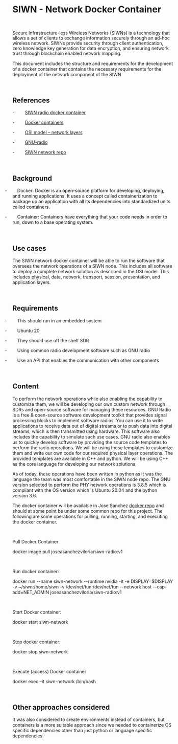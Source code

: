 <h1>SIWN - Network Docker Container</h1>

<p  style='line-height:115%'><span style='mso-ascii-font-family:
Aptos;mso-fareast-font-family:Aptos;mso-hansi-font-family:Aptos;mso-bidi-font-family:
Aptos'><o:p>&nbsp;</o:p></span></p>

<p  style='line-height:115%'><span style='mso-ascii-font-family:
Aptos;mso-fareast-font-family:Aptos;mso-hansi-font-family:Aptos;mso-bidi-font-family:
Aptos'>Secure Infrastructure-less Wireless Networks (SIWNs) is a technology
that allows a set of clients to exchange information securely through an ad-hoc
wireless network. SIWNs provide security through client authentication, zero
knowledge key generation for data encryption, and ensuring network trust
through blockchain enabled network mapping.<o:p></o:p></span></p>

<p >This document includes the structure and requirements for
the development of a docker container that contains the necessary requirements
for the deployment of the network component of the SIWN</p>

<p ><o:p>&nbsp;</o:p></p>

<h2>References</h2>

<p ><![if !supportLists]><span
style='mso-ascii-font-family:Aptos;mso-fareast-font-family:Aptos;mso-hansi-font-family:
Aptos;mso-bidi-font-family:Aptos'><span style='mso-list:Ignore'>-<span
style='font:7.0pt "Times New Roman"'>&nbsp;&nbsp;&nbsp;&nbsp;&nbsp;&nbsp;&nbsp;&nbsp;&nbsp;&nbsp;&nbsp;&nbsp;&nbsp;
</span></span></span><![endif]><a
href="https://hub.docker.com/repository/docker/joseasanchezviloria/siwn-radio/general">SIWN
radio docker container</a></p>

<p ><![if !supportLists]><span
style='mso-ascii-font-family:Aptos;mso-fareast-font-family:Aptos;mso-hansi-font-family:
Aptos;mso-bidi-font-family:Aptos'><span style='mso-list:Ignore'>-<span
style='font:7.0pt "Times New Roman"'>&nbsp;&nbsp;&nbsp;&nbsp;&nbsp;&nbsp;&nbsp;&nbsp;&nbsp;&nbsp;&nbsp;&nbsp;&nbsp;
</span></span></span><![endif]><a
href="https://docs.docker.com/guides/walkthroughs/what-is-a-container/">Docker
containers</a></p>

<p ><![if !supportLists]><span
style='mso-ascii-font-family:Aptos;mso-fareast-font-family:Aptos;mso-hansi-font-family:
Aptos;mso-bidi-font-family:Aptos'><span style='mso-list:Ignore'>-<span
style='font:7.0pt "Times New Roman"'>&nbsp;&nbsp;&nbsp;&nbsp;&nbsp;&nbsp;&nbsp;&nbsp;&nbsp;&nbsp;&nbsp;&nbsp;&nbsp;
</span></span></span><![endif]><a
href="https://aws.amazon.com/what-is/osi-model/">OSI model – network layers</a></p>

<p ><![if !supportLists]><span
style='mso-ascii-font-family:Aptos;mso-fareast-font-family:Aptos;mso-hansi-font-family:
Aptos;mso-bidi-font-family:Aptos'><span style='mso-list:Ignore'>-<span
style='font:7.0pt "Times New Roman"'>&nbsp;&nbsp;&nbsp;&nbsp;&nbsp;&nbsp;&nbsp;&nbsp;&nbsp;&nbsp;&nbsp;&nbsp;&nbsp;
</span></span></span><![endif]><a href="https://www.gnuradio.org">GNU-radio</a></p>

<p ><![if !supportLists]><span
style='mso-ascii-font-family:Aptos;mso-fareast-font-family:Aptos;mso-hansi-font-family:
Aptos;mso-bidi-font-family:Aptos'><span style='mso-list:Ignore'>-<span
style='font:7.0pt "Times New Roman"'>&nbsp;&nbsp;&nbsp;&nbsp;&nbsp;&nbsp;&nbsp;&nbsp;&nbsp;&nbsp;&nbsp;&nbsp;&nbsp;
</span></span></span><![endif]><a
href="https://github.com/C2A2-at-Florida-Atlantic-University/siwn-node/tree/main/network">SIWN
network repo</a></p>

<p ><o:p>&nbsp;</o:p></p>

<h2>Background</h2>

<p class=MsoListParagraphCxSpFirst style='text-indent:-.25in;mso-list:l0 level1 lfo2'><![if !supportLists]><span
style='mso-ascii-font-family:Aptos;mso-fareast-font-family:Aptos;mso-hansi-font-family:
Aptos;mso-bidi-font-family:Aptos;color:black;mso-themecolor:text1'><span
style='mso-list:Ignore'>-<span style='font:7.0pt "Times New Roman"'>&nbsp;&nbsp;&nbsp;&nbsp;&nbsp;&nbsp;&nbsp;&nbsp;&nbsp;&nbsp;&nbsp;&nbsp;&nbsp;
</span></span></span><![endif]>Docker: <span style='color:black;mso-themecolor:
text1'>Docker is an open-source platform for developing, deploying, and running
applications. It uses a concept called containerization to package up an
application with all its dependencies into standardized units called
containers.<o:p></o:p></span></p>

<p class=MsoListParagraphCxSpLast style='text-indent:-.25in;mso-list:l0 level1 lfo2'><![if !supportLists]><span
style='mso-ascii-font-family:Aptos;mso-fareast-font-family:Aptos;mso-hansi-font-family:
Aptos;mso-bidi-font-family:Aptos;color:black;mso-themecolor:text1'><span
style='mso-list:Ignore'>-<span style='font:7.0pt "Times New Roman"'>&nbsp;&nbsp;&nbsp;&nbsp;&nbsp;&nbsp;&nbsp;&nbsp;&nbsp;&nbsp;&nbsp;&nbsp;&nbsp;
</span></span></span><![endif]><span style='color:black;mso-themecolor:text1'>Container:
Containers have everything that your code needs <span>in order to</span>
run, down to a base operating system.<o:p></o:p></span></p>

<p ><o:p>&nbsp;</o:p></p>

<h2>Use cases</h2>

<p >The SIWN network docker container will be able to run the
software that oversees the network operations of a SIWN node. This includes all
software to deploy a complete network solution as described in the OSI model.
This includes physical, data, network, transport, session, presentation, and
application layers.</p>

<p ><o:p>&nbsp;</o:p></p>

<h2>Requirements</h2>

<p class=MsoListParagraphCxSpFirst style='text-indent:-.25in;mso-list:l3 level1 lfo1'><![if !supportLists]><span
style='mso-ascii-font-family:Aptos;mso-fareast-font-family:Aptos;mso-hansi-font-family:
Aptos;mso-bidi-font-family:Aptos'><span style='mso-list:Ignore'>-<span
style='font:7.0pt "Times New Roman"'>&nbsp;&nbsp;&nbsp;&nbsp;&nbsp;&nbsp;&nbsp;&nbsp;&nbsp;&nbsp;&nbsp;&nbsp;&nbsp;
</span></span></span><![endif]>This should run in an embedded system</p>

<p class=MsoListParagraphCxSpMiddle style='text-indent:-.25in;mso-list:l3 level1 lfo1'><![if !supportLists]><span
style='mso-ascii-font-family:Aptos;mso-fareast-font-family:Aptos;mso-hansi-font-family:
Aptos;mso-bidi-font-family:Aptos'><span style='mso-list:Ignore'>-<span
style='font:7.0pt "Times New Roman"'>&nbsp;&nbsp;&nbsp;&nbsp;&nbsp;&nbsp;&nbsp;&nbsp;&nbsp;&nbsp;&nbsp;&nbsp;&nbsp;
</span></span></span><![endif]>Ubuntu 20</p>

<p class=MsoListParagraphCxSpMiddle style='text-indent:-.25in;mso-list:l3 level1 lfo1'><![if !supportLists]><span
style='mso-ascii-font-family:Aptos;mso-fareast-font-family:Aptos;mso-hansi-font-family:
Aptos;mso-bidi-font-family:Aptos'><span style='mso-list:Ignore'>-<span
style='font:7.0pt "Times New Roman"'>&nbsp;&nbsp;&nbsp;&nbsp;&nbsp;&nbsp;&nbsp;&nbsp;&nbsp;&nbsp;&nbsp;&nbsp;&nbsp;
</span></span></span><![endif]>They should use off the shelf SDR</p>

<p class=MsoListParagraphCxSpMiddle style='text-indent:-.25in;mso-list:l3 level1 lfo1'><![if !supportLists]><span
style='mso-ascii-font-family:Aptos;mso-fareast-font-family:Aptos;mso-hansi-font-family:
Aptos;mso-bidi-font-family:Aptos'><span style='mso-list:Ignore'>-<span
style='font:7.0pt "Times New Roman"'>&nbsp;&nbsp;&nbsp;&nbsp;&nbsp;&nbsp;&nbsp;&nbsp;&nbsp;&nbsp;&nbsp;&nbsp;&nbsp;
</span></span></span><![endif]>Using common radio development software such as
GNU radio</p>

<p class=MsoListParagraphCxSpLast style='text-indent:-.25in;mso-list:l3 level1 lfo1'><![if !supportLists]><span
style='mso-ascii-font-family:Aptos;mso-fareast-font-family:Aptos;mso-hansi-font-family:
Aptos;mso-bidi-font-family:Aptos'><span style='mso-list:Ignore'>-<span
style='font:7.0pt "Times New Roman"'>&nbsp;&nbsp;&nbsp;&nbsp;&nbsp;&nbsp;&nbsp;&nbsp;&nbsp;&nbsp;&nbsp;&nbsp;&nbsp;
</span></span></span><![endif]>Use an API that enables the communication with
other components</p>

<p ><o:p>&nbsp;</o:p></p>

<h2>Content</h2>

<p >To perform the network operations while also enabling the
capability to customize them, we will be developing our own custom network
through SDRs and open-source software for managing these resources. GNU Radio
is a free &amp; open-source software development toolkit that provides signal
processing blocks to implement software radios. You can use it to write
applications to receive data out of digital streams or to push data into
digital streams, which is then transmitted using hardware. This software also
includes the capability to simulate such use cases. GNU radio also enables us
to quickly develop software by providing the source code templates to perform
the radio operations. We will be using these templates to customize them and
write our own code for our required physical layer operations. The provided
templates are available in C++ and python. We will be using C++ as the core
language for developing our network solutions.</p>

<p >As of today, these operations have been written in python as
it was the language the team was most comfortable in the SIWN node repo. The
GNU version selected to perform the PHY network operations is 3.8.5 which is
compliant with the OS version which is Ubuntu 20.04 and the python version 3.6.</p>

<p >The docker container will be available in Jose Sanchez <a
href="https://hub.docker.com/repository/docker/joseasanchezviloria/siwn-radio/general">docker
repo</a> and should at some point be under some common repo for this project.
The following are some operations for pulling, running, starting, and executing
the docker container.</p>

<p ><o:p>&nbsp;</o:p></p>

<p >Pull Docker Container </p>

<p >docker image pull <span class=SpellE>joseasanchezviloria</span>/siwn-<span
class=GramE>radio:v</span>1 </p>

<p ><span style='mso-spacerun:yes'> </span></p>

<p >Run docker container: </p>

<p >docker run --name <span class=SpellE>siwn</span>-network --runtime
<span class=SpellE>nvidia</span> -it -e DISPLAY=$DISPLAY -v ~/<span
class=SpellE>siwn</span>:/home/<span class=SpellE>siwn</span> -v
/dev/net/tun:/dev/net/tun --network host --cap-add=NET_ADMIN <span
class=SpellE>joseasanchezviloria</span>/siwn-<span>radio:v</span>1 </p>

<p ><span style='mso-spacerun:yes'> </span></p>

<p >Start Docker container: </p>

<p >docker start <span class=SpellE>siwn</span>-network</p>

<p ><span style='mso-spacerun:yes'> </span></p>

<p >Stop docker container: </p>

<p >docker stop <span class=SpellE>siwn</span>-network</p>

<p ><span style='mso-spacerun:yes'> </span></p>

<p >Execute (access) Docker container </p>

<p >docker exec –it <span class=SpellE>siwn</span>-network
/bin/bash</p>

<p ><o:p>&nbsp;</o:p></p>

<h2>Other approaches considered</h2>

<p >It was also considered to create environments instead of containers,
but containers <span>is</span> a more suitable approach since we
needed to containerize OS specific dependencies other than just python or
language specific dependencies.</p>
